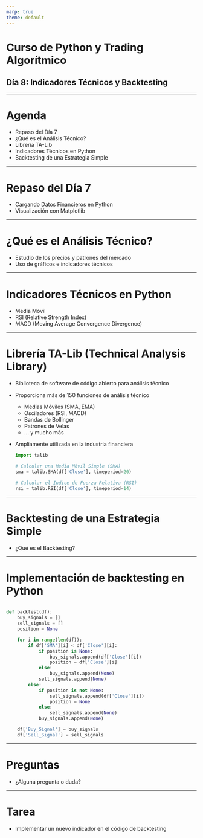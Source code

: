 ```yaml
---
marp: true
theme: default
---
```


# Curso de Python y Trading Algorítmico
## Día 8: Indicadores Técnicos y Backtesting

---

# Agenda

- Repaso del Día 7
- ¿Qué es el Análisis Técnico?
- Librería TA-Lib
- Indicadores Técnicos en Python
- Backtesting de una Estrategia Simple

---

# Repaso del Día 7
- Cargando Datos Financieros en Python
- Visualización con Matplotlib

---

# ¿Qué es el Análisis Técnico?

- Estudio de los precios y patrones del mercado
- Uso de gráficos e indicadores técnicos

---

# Indicadores Técnicos en Python

- Media Móvil
- RSI (Relative Strength Index)
- MACD (Moving Average Convergence Divergence)

---

# Librería TA-Lib (Technical Analysis Library)

- Biblioteca de software de código abierto para análisis técnico
- Proporciona más de 150 funciones de análisis técnico
  - Medias Móviles (SMA, EMA)
  - Osciladores (RSI, MACD)
  - Bandas de Bollinger
  - Patrones de Velas
  - ... y mucho más
- Ampliamente utilizada en la industria financiera

  ```python
  import talib
  
  # Calcular una Media Móvil Simple (SMA)
  sma = talib.SMA(df['Close'], timeperiod=20)
  
  # Calcular el Índice de Fuerza Relativa (RSI)
  rsi = talib.RSI(df['Close'], timeperiod=14)

---

# Backtesting de una Estrategia Simple

- ¿Qué es el Backtesting?

---

# Implementación de backtesting en Python

```python

def backtest(df):
    buy_signals = []
    sell_signals = []
    position = None

    for i in range(len(df)):
        if df['SMA'][i] < df['Close'][i]:
            if position is None:
                buy_signals.append(df['Close'][i])
                position = df['Close'][i]
            else:
                buy_signals.append(None)
            sell_signals.append(None)
        else:
            if position is not None:
                sell_signals.append(df['Close'][i])
                position = None
            else:
                sell_signals.append(None)
            buy_signals.append(None)

    df['Buy_Signal'] = buy_signals
    df['Sell_Signal'] = sell_signals
```

---

# Preguntas

- ¿Alguna pregunta o duda?

---

# Tarea

- Implementar un nuevo indicador en el código de backtesting
